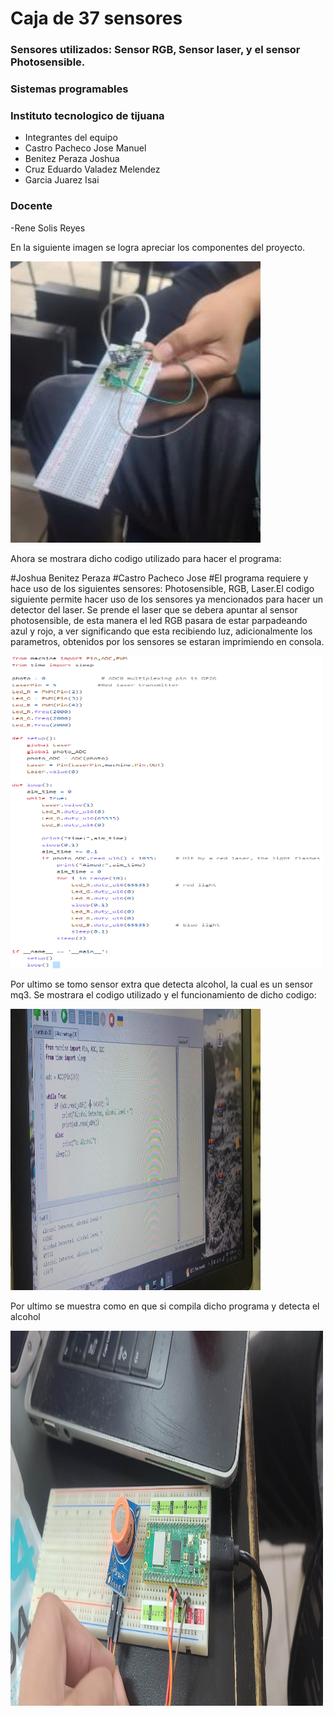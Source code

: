 # Caja de 37 sensores
### Sensores utilizados: Sensor RGB, Sensor laser, y el sensor Photosensible.

### Sistemas programables
### Instituto tecnologico de tijuana
- Integrantes del equipo
- Castro Pacheco Jose Manuel
- Benitez Peraza Joshua
- Cruz Eduardo Valadez Melendez
- Garcia Juarez Isai

### Docente
-Rene Solis Reyes

En la siguiente imagen se logra apreciar los componentes del proyecto.

<img src="sensor.JPG" alt="sensor" width="400" height="450">

Ahora se mostrara dicho codigo utilizado para hacer el programa:

#Joshua Benitez Peraza
#Castro Pacheco Jose
#El programa requiere y hace uso de los siguientes sensores: Photosensible, RGB, Laser.El codigo siguiente permite hacer uso de los sensores ya mencionados para hacer un detector del laser. Se prende el laser que se debera apuntar al sensor photosensible, de esta manera el led RGB pasara de estar parpadeando azul y rojo, a ver significando que esta recibiendo luz, adicionalmente los parametros, obtenidos por los sensores se estaran imprimiendo en consola.

<img src="sensores.png" alt="sensores" width="500" height="500">

Por ultimo se tomo sensor extra que detecta alcohol, la cual es un sensor mq3.
Se mostrara el codigo utilizado y el funcionamiento de dicho codigo:

<img src="codigos.jpg" alt="codigos" width="400" height="450">



Por ultimo se muestra como en que si compila dicho programa y detecta el alcohol

<img src="alcohol.jpg" alt="sensor" width="500" height="600">

